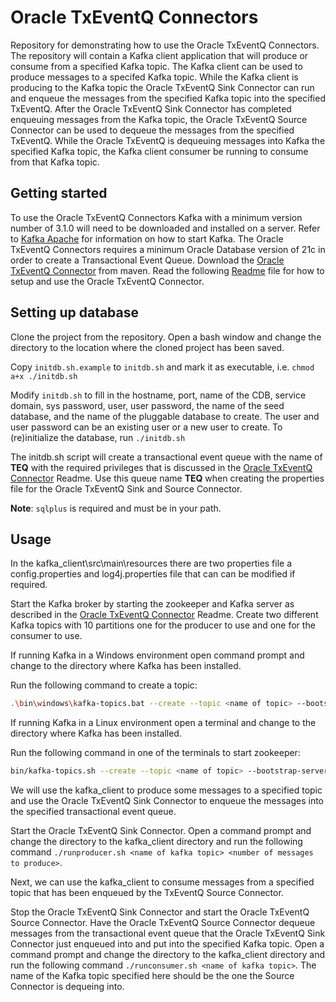 # Oracle TxEventQ Connectors

Repository for demonstrating how to use the Oracle TxEventQ Connectors. The repository will contain a Kafka client application 
that will produce or consume from a specified Kafka topic. The Kafka client can be used to produce messages to a specifed Kafka
topic. While the Kafka client is producing to the Kafka topic the Oracle TxEventQ Sink Connector can run and enqueue the messages
from the specified Kafka topic into the specified TxEventQ. After the Oracle TxEventQ Sink Connector has completed enqueuing 
messages from the Kafka topic, the Oracle TxEventQ Source Connector can be used to dequeue the messages from the specified 
TxEventQ. While the Oracle TxEventQ is dequeuing messages into Kafka the specified Kafka topic, the Kafka client consumer
be running to consume from that Kafka topic. 

## Getting started

To use the Oracle TxEventQ Connectors Kafka with a minimum version number of 3.1.0 will need to be downloaded and installed on 
a server. Refer to [Kafka Apache](https://kafka.apache.org/) for information on how to start Kafka. The Oracle TxEventQ 
Connectors requires a minimum Oracle Database version of 21c in order to create a Transactional Event Queue. Download the 
[Oracle TxEventQ Connector](https://mvnrepository.com/artifact/com.oracle.database.messaging/txeventq-connector) from maven.
Read the following [Readme](https://github.com/oracle/okafka/tree/master/connectors) file for how to setup and use the Oracle TxEventQ Connector.

## Setting up database

Clone the project from the repository. Open a bash window and change the directory to the location where the cloned project has been saved.

Copy `initdb.sh.example` to `initdb.sh` and mark it as executable, i.e. `chmod a+x ./initdb.sh`

Modify `initdb.sh` to fill in the hostname, port, name of the CDB, service domain, sys password, user, user password, the name of the seed database, and the name of the
pluggable database to create. The user and user password can be an existing user or a new user to create. To (re)initialize the database, run `./initdb.sh`

The initdb.sh script will create a transactional event queue with the name of **TEQ** with the required privileges that is discussed in the 
[Oracle TxEventQ Connector](https://mvnrepository.com/artifact/com.oracle.database.messaging/txeventq-connector) Readme. Use this queue
name **TEQ** when creating the properties file for the Oracle TxEventQ Sink and Source Connector.

**Note**: `sqlplus` is required and must be in your path.

## Usage

In the kafka_client\src\main\resources there are two properties file a config.properties and log4j.properties file that can can
be modified if required.

Start the Kafka broker by starting the zookeeper and Kafka server as described in the [Oracle TxEventQ Connector](https://mvnrepository.com/artifact/com.oracle.database.messaging/txeventq-connector) Readme.
Create two different Kafka topics with 10 partitions one for the producer to use and one for the consumer to use.

If running Kafka in a Windows environment open command prompt and change to the directory where Kafka has been installed.

Run the following command to create a topic:

```bash
.\bin\windows\kafka-topics.bat --create --topic <name of topic> --bootstrap-server localhost:9092 --partitions 10
```

If running Kafka in a Linux environment open a terminal and change to the directory where Kafka has been installed.

Run the following command in one of the terminals to start zookeeper:

```bash
bin/kafka-topics.sh --create --topic <name of topic> --bootstrap-server localhost:9092 --partitions 10
```
We will use the kafka_client to produce some messages to a specified topic and use the Oracle TxEventQ Sink Connector to enqueue
the messages into the specified transactional event queue.

Start the Oracle TxEventQ Sink Connector. Open a command prompt and change the directory to the kafka_client directory and run the
following command `./runproducer.sh <name of kafka topic> <number of messages to produce>`.

Next, we can use the kafka_client to consume messages from a specified topic that has been enqueued by the TxEventQ Source Connector.

Stop the Oracle TxEventQ Sink Connector and start the Oracle TxEventQ Source Connector. Have the Oracle TxEventQ Source Connector
dequeue messages from the transactional event queue that the Oracle TxEventQ Sink Connector just enqueued into and put into the specified
Kafka topic. Open a command prompt and change the directory to the kafka_client directory and run the following 
command `./runconsumer.sh <name of kafka topic>`. The name of the Kafka topic specified here should be the one the Source Connector is 
dequeing into.



